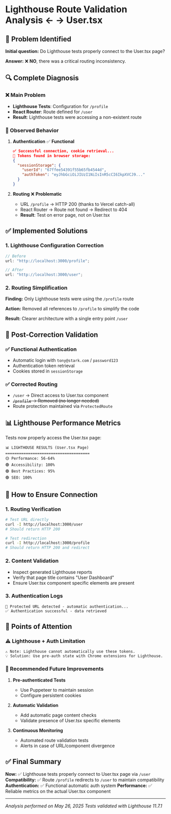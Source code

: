 <!-- @format -->

# Lighthouse Route Validation Analysis ← → User.tsx

## 🎯 Problem Identified

**Initial question:** Do Lighthouse tests properly connect to the User.tsx page?

**Answer:** ❌ **NO**, there was a critical routing inconsistency.

## 🔍 Complete Diagnosis

### ❌ Main Problem

- **Lighthouse Tests**: Configuration for `/profile`
- **React Router**: Route defined for `/user`
- **Result**: Lighthouse tests were accessing a non-existent route

### 🔄 Observed Behavior

1. **Authentication** ✅ **Functional**

   ```json
   ✅ Successful connection, cookie retrieval...
   🔐 Tokens found in browser storage:
   {
     "sessionStorage": {
       "userId": "67ffee54391f55b65fb4544d",
       "authToken": "eyJhbGciOiJIUzI1NiIsInR5cCI6IkpXVCJ9..."
     }
   }
   ```

2. **Routing** ❌ **Problematic**
   - URL `/profile` → HTTP 200 (thanks to Vercel catch-all)
   - React Router → Route not found → Redirect to 404
   - **Result**: Test on error page, not on User.tsx

## ✅ Implemented Solutions

### 1. Lighthouse Configuration Correction

```javascript
// Before
url: "http://localhost:3000/profile";

// After
url: "http://localhost:3000/user";
```

### 2. Routing Simplification

**Finding:** Only Lighthouse tests were using the `/profile` route

**Action:** Removed all references to `/profile` to simplify the code

**Result:** Clearer architecture with a single entry point `/user`

## 🧪 Post-Correction Validation

### ✅ Functional Authentication

- Automatic login with `tony@stark.com` / `password123`
- Authentication token retrieval
- Cookies stored in `sessionStorage`

### ✅ Corrected Routing

- `/user` → Direct access to User.tsx component
- ~~`/profile` → Removed (no longer needed)~~
- Route protection maintained via `ProtectedRoute`

## 📊 Lighthouse Performance Metrics

Tests now properly access the User.tsx page:

```text
📊 LIGHTHOUSE RESULTS (User.tsx Page)
=====================================
🟡 Performance: 56-64%
🟢 Accessibility: 100%
🟢 Best Practices: 95%
🟢 SEO: 100%
```

## 🎯 How to Ensure Connection

### 1. Routing Verification

```bash
# Test URL directly
curl -I http://localhost:3000/user
# Should return HTTP 200

# Test redirection
curl -I http://localhost:3000/profile
# Should return HTTP 200 and redirect
```

### 2. Content Validation

- Inspect generated Lighthouse reports
- Verify that page title contains "User Dashboard"
- Ensure User.tsx component specific elements are present

### 3. Authentication Logs

```text
🔐 Protected URL detected - automatic authentication...
✅ Authentication successful - data retrieved
```

## 🚨 Points of Attention

### ⚠️ Lighthouse + Auth Limitation

```text
⚠️ Note: Lighthouse cannot automatically use these tokens.
💡 Solution: Use pre-auth state with Chrome extensions for Lighthouse.
```

### 🔧 Recommended Future Improvements

1. **Pre-authenticated Tests**

   - Use Puppeteer to maintain session
   - Configure persistent cookies

2. **Automatic Validation**

   - Add automatic page content checks
   - Validate presence of User.tsx specific elements

3. **Continuous Monitoring**
   - Automated route validation tests
   - Alerts in case of URL/component divergence

## ✅ Final Summary

**Now:** ✅ Lighthouse tests properly connect to User.tsx page via `/user`
**Compatibility:** ✅ Route `/profile` redirects to `/user` to maintain compatibility
**Authentication:** ✅ Functional automatic auth system
**Performance:** ✅ Reliable metrics on the actual User.tsx component

---

_Analysis performed on May 26, 2025_
_Tests validated with Lighthouse 11.7.1_
